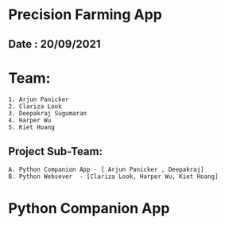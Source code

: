# Precision Farming App
## Date : 20/09/2021

# Team: 
    1. Arjun Panicker
    2. Clariza Look
    3. Deepakraj Sugumaran
    4. Harper Wu
    5. Kiet Hoang

## Project Sub-Team:
    A. Python Companion App - [ Arjun Panicker , Deepakraj]
    B. Python Websever  - [Clariza Look, Harper Wu, Kiet Hoang]

# Python Companion App
    